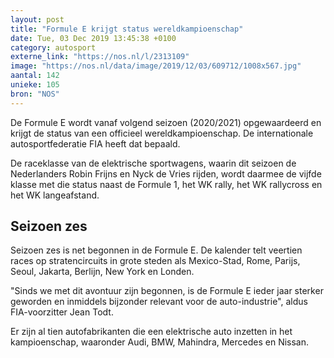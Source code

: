 ```yaml
---
layout: post
title: "Formule E krijgt status wereldkampioenschap"
date: Tue, 03 Dec 2019 13:45:38 +0100
category: autosport
externe_link: "https://nos.nl/l/2313109"
image: "https://nos.nl/data/image/2019/12/03/609712/1008x567.jpg"
aantal: 142
unieke: 105
bron: "NOS"
---
```


<p>De Formule E wordt vanaf volgend seizoen (2020/2021) opgewaardeerd en krijgt de status van een officieel wereldkampioenschap. De internationale autosportfederatie FIA heeft dat bepaald.</p>
<p>De raceklasse van de elektrische sportwagens, waarin dit seizoen de Nederlanders Robin Frijns en Nyck de Vries rijden, wordt daarmee de vijfde klasse met die status naast de Formule 1, het WK rally, het WK rallycross en het WK langeafstand.</p>
<h2>Seizoen zes</h2>
<p>Seizoen zes is net begonnen in de Formule E. De kalender telt veertien races op stratencircuits in grote steden als Mexico-Stad, Rome, Parijs, Seoul, Jakarta, Berlijn, New York en Londen.</p>
<p>"Sinds we met dit avontuur zijn begonnen, is de Formule E ieder jaar sterker geworden en inmiddels bijzonder relevant voor de auto-industrie", aldus FIA-voorzitter Jean Todt.</p>
<p>Er zijn al tien autofabrikanten die een elektrische auto inzetten in het kampioenschap, waaronder Audi, BMW, Mahindra, Mercedes en Nissan.</p>

